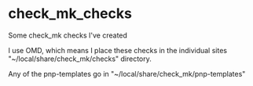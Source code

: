 # check_mk_checks
Some check_mk checks I've created

I use OMD, which means I place these checks in the individual sites "~/local/share/check_mk/checks" directory.

Any of the pnp-templates go in "~/local/share/check_mk/pnp-templates"
